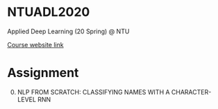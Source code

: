 # NTUADL2020

Applied Deep Learning (20 Spring) @ NTU

[Course website link](https://www.csie.ntu.edu.tw/~miulab/s108-adl/syllabus?fbclid=IwAR1n5ldKrapBjMc6JV0uUkzU52SSzquBjk1cwh6kPHkS4v0d7TdPiyJm_f4)

# Assignment

  0. NLP FROM SCRATCH: CLASSIFYING NAMES WITH A CHARACTER-LEVEL RNN
